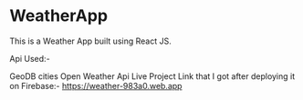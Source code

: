# WeatherApp
This is a Weather App built using React JS.

Api Used:-

GeoDB cities
Open Weather Api
Live Project Link that I got after deploying it on Firebase:- https://weather-983a0.web.app

